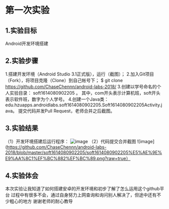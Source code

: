 # 第一次实验

## 1.实验目标
Android开发环境搭建

## 2.实验步骤
1.搭建开发环境（Android Studio 3.1正式版），运行（截图）；
2.加入Git项目（Fork），将项目克隆（Clone）到自己帐号下；
$ git clone https://github.com/ChaseChennn/android-labs-2018/
3.创建以学号命名的个人实验目录：
  soft1614080902205 。
  其中，com开头表示计算机班，soft开头表示软件班，数字为个人学号。
4.创建一个Java类：edu.hzuapps.androidlabs.soft1614080902205.Soft1614080902205Activity.java。
      提交代码并发Pull Request，老师合并之后截图。
## 3.实验结果
（1）开发环境搭建后运行程序：
![image](https://github.com/ChaseChennn/android-labs-2018/blob/master/soft1614080902205/soft1614080902205%E5%AE%9E%E9%AA%8C1%EF%BC%881%EF%BC%89.png?raw=true)
（2）代码提交合并截图
![image](https://github.com/ChaseChennn/android-labs-2018/blob/master/soft1614080902205/soft1614080902205%E5%AE%9E%E9%AA%8C1%EF%BC%882%EF%BC%89.png?raw=true）
## 4.实验体会
本次实验让我知道了如何搭建安卓的开发环境和初步了解了怎么运用这个github平台
过程中有很多不会，通过自身努力上网查询和询问别人解决了，但途中还有不少粗心的地方 
谢谢老师的耐心教导
